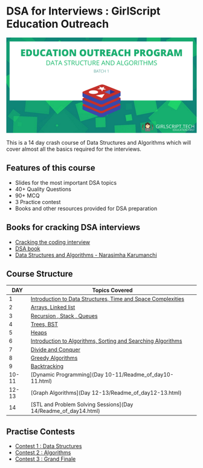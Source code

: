 # DSA for Interviews : GirlScript Education Outreach

![logo](GSlogo.jpg)

This is a 14 day crash course of Data Structures and Algorithms which will cover almost all the basics required for the interviews.

## Features of this course

* Slides for the most important DSA topics
* 40+ Quality Questions 
* 90+ MCQ
* 3 Practice contest
* Books and other resources provided for DSA preparation

## Books for cracking DSA interviews

* [Cracking the coding interview](https://github.com/py93/DSA-for-Interviews-GirlScript-EOP/blob/master/Resources/Cracking%20the%20Coding%20Interview%2C%206th%20Edition%20189%20Programming%20Questions%20and%20Solutions.pdf)
* [DSA book](https://github.com/py93/DSA-for-Interviews-GirlScript-EOP/blob/master/Resources/DSABook.pdf)
* [Data Structures and Algorithms - Narasimha Karumanchi](https://github.com/py93/DSA-for-Interviews-GirlScript-EOP/blob/master/Resources/Data%20Structures%20and%20Algorithms%20-%20Narasimha%20Karumanchi.pdf)


## Course Structure

DAY | Topics Covered 
------- | --- 
1     | [Introduction to Data Structures, Time and Space Complexities](Day%201/Readme_of_day1.html) 
2     | [Arrays, Linked list](Day%202/Readme_of_day2.html) 
3     | [Recursion , Stack , Queues](Day%203/Readme_of_day3.html) 
4     | [Trees, BST](Day%204/Readme_of_day4.html) 
5     | [Heaps](Day%205/Readme_of_day5.html) 
6     | [Introduction to Algorithms, Sorting and Searching Algorithms ](Day%206/Readme_of_day6.html ) 
7     | [Divide and Conquer ](Day%207/Readme_of_day7.html) 
8     | [Greedy Algorithms ](Day%208/Readme_of_day8.html) 
9     | [Backtracking ](Day%209/Readme_of_day9.html) 
10-11 | [Dynamic Programming](Day 10-11/Readme_of_day10-11.html) 
12-13 | [Graph Algorithms](Day 12-13/Readme_of_day12-13.html)  
14    | [STL and Problem Solving Sessions](Day 14/Readme_of_day14.html) 
 
## Practise Contests

* [Contest 1 : Data Structures]( https://www.hackerrank.com/girlscript-education-outreach-contest-1-dsa)
* [Contest 2 : Algorithms](https://www.hackerrank.com/girlscript-education-outreach-contest-2-dsa1) 
* [Contest 3 : Grand Finale](https://www.hackerrank.com/girlscript-education-outreach-contest-3-dsa)
